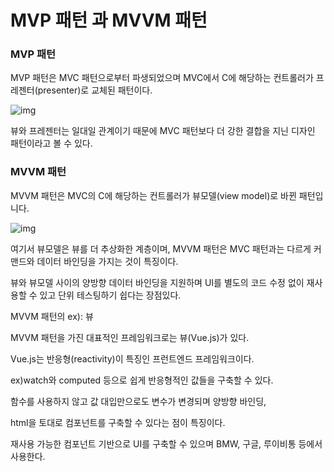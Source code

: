 # MVP 패턴 과 MVVM 패턴





### MVP 패턴

MVP 패턴은 MVC 패턴으로부터 파생되었으며 MVC에서 C에 해당하는 컨트롤러가 프레젠터(presenter)로 교체된 패턴이다.

![img](https://thebook.io/img/080326/055_1.jpg)



뷰와 프레젠터는 일대일 관계이기 때문에 MVC 패턴보다 더 강한 결합을 지닌 디자인 패턴이라고 볼 수 있다.





### MVVM 패턴



MVVM 패턴은 MVC의 C에 해당하는 컨트롤러가 뷰모델(view model)로 바뀐 패턴입니다.

![img](https://thebook.io/img/080326/055_2.jpg)



여기서 뷰모델은 뷰를 더 추상화한 계층이며, MVVM 패턴은 MVC 패턴과는 다르게 커맨드와 데이터 바인딩을 가지는 것이 특징이다. 

뷰와 뷰모델 사이의 양방향 데이터 바인딩을 지원하며 UI를 별도의 코드 수정 없이 재사용할 수 있고 단위 테스팅하기 쉽다는 장점있다.

MVVM 패턴의 ex): 뷰



MVVM 패턴을 가진 대표적인 프레임워크로는 뷰(Vue.js)가 있다. 

Vue.js는 반응형(reactivity)이 특징인 프런트엔드 프레임워크이다. 

ex)watch와 computed 등으로 쉽게 반응형적인 값들을 구축할 수 있다.

함수를 사용하지 않고 값 대입만으로도 변수가 변경되며 양방향 바인딩, 

html을 토대로 컴포넌트를 구축할 수 있다는 점이 특징이다. 

재사용 가능한 컴포넌트 기반으로 UI를 구축할 수 있으며 BMW, 구글, 루이비통 등에서 사용한다.